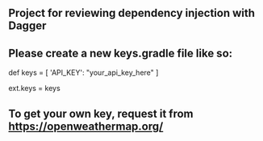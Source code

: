 ## Project for reviewing dependency injection with Dagger ##

## Please create a new keys.gradle file like so: ##

def keys = [
    'API_KEY': "your_api_key_here"
]

ext.keys = keys

## To get your own key, request it from https://openweathermap.org/ ##